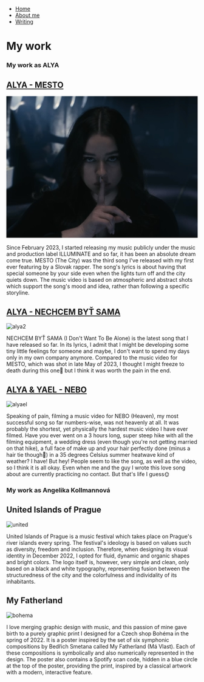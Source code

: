 - [Home](index.md)
- [About me](about.md)
- [Writing](writing.md)

# My work

### My work as ALYA

## [ALYA - MESTO](https://www.youtube.com/watch?v=Lm1JRj3MLOo)

![alya](images/mesto.jpg)

Since February 2023, I started releasing my music publicly under the music and production label ILLUMINATE and so far, it has been an absolute dream come true. MESTO (The City) was the third song I've released with my first ever featuring by a Slovak rapper. The song's lyrics is about having that special someone by your side even when the lights turn off and the city quiets down. The music video is based on atmospheric and abstract shots which support the song's mood and idea, rather than following a specific storyline.

## [ALYA - NECHCEM BYŤ SAMA](https://www.youtube.com/watch?v=u2kaFBS9OBA)

![alya2](images/girl-looking-camera.png)

NECHCEM BYŤ SAMA (I Don't Want To Be Alone) is the latest song that I have released so far. In its lyrics, I admit that I might be developing some tiny little feelings for someone and maybe, I don't want to spend my days only in my own company anymore. Compared to the music video for MESTO, which was shot in late May of 2023, I thought I might freeze to death during this one🥶 but I think it was worth the pain in the end.

## [ALYA & YAEL - NEBO](https://www.youtube.com/watch?v=GhS_bUm9L7Y)

![alyael](images/girl-wedding-dress.jpg)

Speaking of pain, filming a music video for NEBO (Heaven), my most successful song so far numbers-wise, was not heavenly at all. It was probably the shortest, yet physically the hardest music video I have ever filmed. Have you ever went on a 3 hours long, super steep hike with all the filming equipment, a wedding dress (even though you're not getting married on that hike), a full face of make up and your hair perfectly done (minus a hair tie though🥲) in a 35 degrees Celsius summer heatwave kind of weather? I have! But hey! People seem to like the song, as well as the video, so I think it is all okay. Even when me and the guy I wrote this love song about are currently practicing no contact. But that's life I guess🌞



### My work as Angelika Kollmannová

## United Islands of Prague

![united](images/united_islands.png)

United Islands of Prague is a music festival which takes place on Prague's river islands every spring. The festival's ideology is based on values such as diversity, freedom and inclusion. Therefore, when designing its visual identity in December 2022, I opted for fluid, dynamic and organic shapes and bright colors. The logo itself is, however, very simple and clean, only based on a black and white typography, representing fusion between the structuredness of the city and the colorfulness and individality of its inhabitants.

## My Fatherland

![bohema](images/my_fatherland.jpg)

I love merging graphic design with music, and this passion of mine gave birth to a purely graphic print I designed for a Czech shop Bohéma in the spring of 2022. It is a poster inspired by the set of six symphonic compositions by Bedřich Smetana called My Fatherland (Má Vlast). Each of these compositions is symbolically and also numerically represented in the design. The poster also contains a Spotify scan code, hidden in a blue circle at the top of the poster, providing the print, inspired by a classical artwork with a modern, interactive feature.



